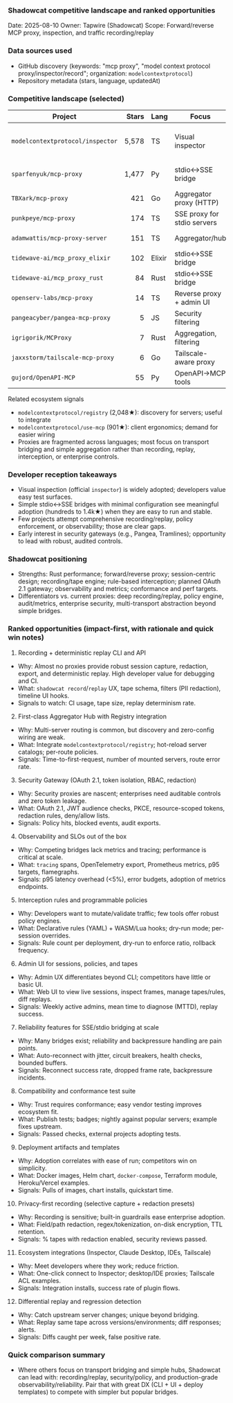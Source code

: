 ### Shadowcat competitive landscape and ranked opportunities

Date: 2025-08-10
Owner: Tapwire (Shadowcat)
Scope: Forward/reverse MCP proxy, inspection, and traffic recording/replay

### Data sources used
- GitHub discovery (keywords: "mcp proxy", "model context protocol proxy/inspector/record"; organization: `modelcontextprotocol`)
- Repository metadata (stars, language, updatedAt)

### Competitive landscape (selected)

| Project | Stars | Lang | Focus | Notes |
|---|---:|---|---|---|
| `modelcontextprotocol/inspector` | 5,578 | TS | Visual inspector | Official GUI for testing MCP servers; not a network proxy or recorder
| `sparfenyuk/mcp-proxy` | 1,477 | Py | stdio↔︎SSE bridge | Popular simple bridge; no recording/observability
| `TBXark/mcp-proxy` | 421 | Go | Aggregator proxy (HTTP) | Multi-server hub via single HTTP endpoint
| `punkpeye/mcp-proxy` | 174 | TS | SSE proxy for stdio servers | Lightweight transport adapter
| `adamwattis/mcp-proxy-server` | 151 | TS | Aggregator/hub | Multi-server interface; basic
| `tidewave-ai/mcp_proxy_elixir` | 102 | Elixir | stdio↔︎SSE bridge | Focus on BEAM runtime; adapter only
| `tidewave-ai/mcp_proxy_rust` | 84 | Rust | stdio↔︎SSE bridge | Performance-centric bridge
| `openserv-labs/mcp-proxy` | 14 | TS | Reverse proxy + admin UI | Early admin UI; limited features
| `pangeacyber/pangea-mcp-proxy` | 5 | JS | Security filtering | Security guard; early stage
| `igrigorik/MCProxy` | 7 | Rust | Aggregation, filtering | Early; security-oriented framing
| `jaxxstorm/tailscale-mcp-proxy` | 6 | Go | Tailscale-aware proxy | Network deployment focus
| `gujord/OpenAPI-MCP` | 55 | Py | OpenAPI→MCP tools | Not a traffic proxy; useful as upstream

Related ecosystem signals
- `modelcontextprotocol/registry` (2,048★): discovery for servers; useful to integrate
- `modelcontextprotocol/use-mcp` (901★): client ergonomics; demand for easier wiring
- Proxies are fragmented across languages; most focus on transport bridging and simple aggregation rather than recording, replay, interception, or enterprise controls.

### Developer reception takeaways
- Visual inspection (official `inspector`) is widely adopted; developers value easy test surfaces.
- Simple stdio↔︎SSE bridges with minimal configuration see meaningful adoption (hundreds to 1.4k★) when they are easy to run and stable.
- Few projects attempt comprehensive recording/replay, policy enforcement, or observability; those are clear gaps.
- Early interest in security gateways (e.g., Pangea, Tramlines); opportunity to lead with robust, audited controls.

### Shadowcat positioning
- Strengths: Rust performance; forward/reverse proxy; session-centric design; recording/tape engine; rule-based interception; planned OAuth 2.1 gateway; observability and metrics; conformance and perf targets.
- Differentiators vs. current proxies: deep recording/replay, policy engine, audit/metrics, enterprise security, multi-transport abstraction beyond simple bridges.

### Ranked opportunities (impact-first, with rationale and quick win notes)

1) Recording + deterministic replay CLI and API
- Why: Almost no proxies provide robust session capture, redaction, export, and deterministic replay. High developer value for debugging and CI.
- What: `shadowcat record`/`replay` UX, tape schema, filters (PII redaction), timeline UI hooks.
- Signals to watch: CI usage, tape size, replay determinism rate.

2) First-class Aggregator Hub with Registry integration
- Why: Multi-server routing is common, but discovery and zero-config wiring are weak.
- What: Integrate `modelcontextprotocol/registry`; hot-reload server catalogs; per-route policies.
- Signals: Time-to-first-request, number of mounted servers, route error rate.

3) Security Gateway (OAuth 2.1, token isolation, RBAC, redaction)
- Why: Security proxies are nascent; enterprises need auditable controls and zero token leakage.
- What: OAuth 2.1, JWT audience checks, PKCE, resource-scoped tokens, redaction rules, deny/allow lists.
- Signals: Policy hits, blocked events, audit exports.

4) Observability and SLOs out of the box
- Why: Competing bridges lack metrics and tracing; performance is critical at scale.
- What: `tracing` spans, OpenTelemetry export, Prometheus metrics, p95 targets, flamegraphs.
- Signals: p95 latency overhead (<5%), error budgets, adoption of metrics endpoints.

5) Interception rules and programmable policies
- Why: Developers want to mutate/validate traffic; few tools offer robust policy engines.
- What: Declarative rules (YAML) + WASM/Lua hooks; dry-run mode; per-session overrides.
- Signals: Rule count per deployment, dry-run to enforce ratio, rollback frequency.

6) Admin UI for sessions, policies, and tapes
- Why: Admin UX differentiates beyond CLI; competitors have little or basic UI.
- What: Web UI to view live sessions, inspect frames, manage tapes/rules, diff replays.
- Signals: Weekly active admins, mean time to diagnose (MTTD), replay success.

7) Reliability features for SSE/stdio bridging at scale
- Why: Many bridges exist; reliability and backpressure handling are pain points.
- What: Auto-reconnect with jitter, circuit breakers, health checks, bounded buffers.
- Signals: Reconnect success rate, dropped frame rate, backpressure incidents.

8) Compatibility and conformance test suite
- Why: Trust requires conformance; easy vendor testing improves ecosystem fit.
- What: Publish tests; badges; nightly against popular servers; example fixes upstream.
- Signals: Passed checks, external projects adopting tests.

9) Deployment artifacts and templates
- Why: Adoption correlates with ease of run; competitors win on simplicity.
- What: Docker images, Helm chart, `docker-compose`, Terraform module, Heroku/Vercel examples.
- Signals: Pulls of images, chart installs, quickstart time.

10) Privacy-first recording (selective capture + redaction presets)
- Why: Recording is sensitive; built-in guardrails ease enterprise adoption.
- What: Field/path redaction, regex/tokenization, on-disk encryption, TTL retention.
- Signals: % tapes with redaction enabled, security reviews passed.

11) Ecosystem integrations (Inspector, Claude Desktop, IDEs, Tailscale)
- Why: Meet developers where they work; reduce friction.
- What: One-click connect to Inspector; desktop/IDE proxies; Tailscale ACL examples.
- Signals: Integration installs, success rate of plugin flows.

12) Differential replay and regression detection
- Why: Catch upstream server changes; unique beyond bridging.
- What: Replay same tape across versions/environments; diff responses; alerts.
- Signals: Diffs caught per week, false positive rate.

### Quick comparison summary
- Where others focus on transport bridging and simple hubs, Shadowcat can lead with: recording/replay, security/policy, and production-grade observability/reliability. Pair that with great DX (CLI + UI + deploy templates) to compete with simpler but popular bridges.
